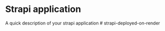 # Strapi application

A quick description of your strapi application
#   s t r a p i - d e p l o y e d - o n - r e n d e r  
 